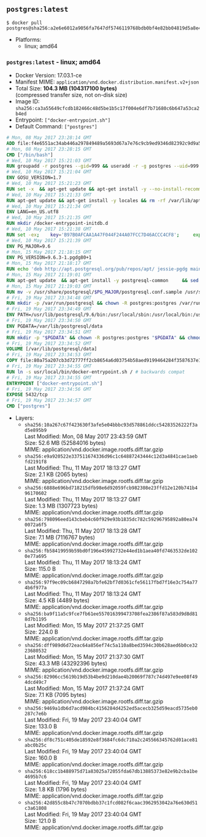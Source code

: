## `postgres:latest`

```console
$ docker pull postgres@sha256:a2e6e6012a9056fa7647df5746119768bdb0bf4e82bb04819d5a8e450968a967
```

-	Platforms:
	-	linux; amd64

### `postgres:latest` - linux; amd64

-	Docker Version: 17.03.1-ce
-	Manifest MIME: `application/vnd.docker.distribution.manifest.v2+json`
-	Total Size: **104.3 MB (104317100 bytes)**  
	(compressed transfer size, not on-disk size)
-	Image ID: `sha256:ca3a55649cfcdb182466c48d5be1b5c17f004e6df7b71680c6b647a53ca2b4ed`
-	Entrypoint: `["docker-entrypoint.sh"]`
-	Default Command: `["postgres"]`

```dockerfile
# Mon, 08 May 2017 23:28:14 GMT
ADD file:f4e6551ac34ab446a297849489a5693d67a7e76c9cb9ed9346d82392c9d9a5fe in / 
# Mon, 08 May 2017 23:28:15 GMT
CMD ["/bin/bash"]
# Wed, 10 May 2017 15:21:03 GMT
RUN groupadd -r postgres --gid=999 && useradd -r -g postgres --uid=999 postgres
# Wed, 10 May 2017 15:21:04 GMT
ENV GOSU_VERSION=1.7
# Wed, 10 May 2017 15:21:23 GMT
RUN set -x 	&& apt-get update && apt-get install -y --no-install-recommends ca-certificates wget && rm -rf /var/lib/apt/lists/* 	&& wget -O /usr/local/bin/gosu "https://github.com/tianon/gosu/releases/download/$GOSU_VERSION/gosu-$(dpkg --print-architecture)" 	&& wget -O /usr/local/bin/gosu.asc "https://github.com/tianon/gosu/releases/download/$GOSU_VERSION/gosu-$(dpkg --print-architecture).asc" 	&& export GNUPGHOME="$(mktemp -d)" 	&& gpg --keyserver ha.pool.sks-keyservers.net --recv-keys B42F6819007F00F88E364FD4036A9C25BF357DD4 	&& gpg --batch --verify /usr/local/bin/gosu.asc /usr/local/bin/gosu 	&& rm -r "$GNUPGHOME" /usr/local/bin/gosu.asc 	&& chmod +x /usr/local/bin/gosu 	&& gosu nobody true 	&& apt-get purge -y --auto-remove ca-certificates wget
# Wed, 10 May 2017 15:21:33 GMT
RUN apt-get update && apt-get install -y locales && rm -rf /var/lib/apt/lists/* 	&& localedef -i en_US -c -f UTF-8 -A /usr/share/locale/locale.alias en_US.UTF-8
# Wed, 10 May 2017 15:21:34 GMT
ENV LANG=en_US.utf8
# Wed, 10 May 2017 15:21:35 GMT
RUN mkdir /docker-entrypoint-initdb.d
# Wed, 10 May 2017 15:21:38 GMT
RUN set -ex; 	key='B97B0AFCAA1A47F044F244A07FCC7D46ACCC4CF8'; 	export GNUPGHOME="$(mktemp -d)"; 	gpg --keyserver ha.pool.sks-keyservers.net --recv-keys "$key"; 	gpg --export "$key" > /etc/apt/trusted.gpg.d/postgres.gpg; 	rm -r "$GNUPGHOME"; 	apt-key list
# Wed, 10 May 2017 15:21:39 GMT
ENV PG_MAJOR=9.6
# Mon, 15 May 2017 21:18:15 GMT
ENV PG_VERSION=9.6.3-1.pgdg80+1
# Mon, 15 May 2017 21:18:17 GMT
RUN echo 'deb http://apt.postgresql.org/pub/repos/apt/ jessie-pgdg main' $PG_MAJOR > /etc/apt/sources.list.d/pgdg.list
# Mon, 15 May 2017 21:19:01 GMT
RUN apt-get update 	&& apt-get install -y postgresql-common 	&& sed -ri 's/#(create_main_cluster) .*$/\1 = false/' /etc/postgresql-common/createcluster.conf 	&& apt-get install -y 		postgresql-$PG_MAJOR=$PG_VERSION 		postgresql-contrib-$PG_MAJOR=$PG_VERSION 	&& rm -rf /var/lib/apt/lists/*
# Mon, 15 May 2017 21:19:03 GMT
RUN mv -v /usr/share/postgresql/$PG_MAJOR/postgresql.conf.sample /usr/share/postgresql/ 	&& ln -sv ../postgresql.conf.sample /usr/share/postgresql/$PG_MAJOR/ 	&& sed -ri "s!^#?(listen_addresses)\s*=\s*\S+.*!\1 = '*'!" /usr/share/postgresql/postgresql.conf.sample
# Fri, 19 May 2017 23:34:48 GMT
RUN mkdir -p /var/run/postgresql && chown -R postgres:postgres /var/run/postgresql && chmod 2777 /var/run/postgresql
# Fri, 19 May 2017 23:34:49 GMT
ENV PATH=/usr/lib/postgresql/9.6/bin:/usr/local/sbin:/usr/local/bin:/usr/sbin:/usr/bin:/sbin:/bin
# Fri, 19 May 2017 23:34:50 GMT
ENV PGDATA=/var/lib/postgresql/data
# Fri, 19 May 2017 23:34:51 GMT
RUN mkdir -p "$PGDATA" && chown -R postgres:postgres "$PGDATA" && chmod 777 "$PGDATA" # this 777 will be replaced by 700 at runtime (allows semi-arbitrary "--user" values)
# Fri, 19 May 2017 23:34:52 GMT
VOLUME [/var/lib/postgresql/data]
# Fri, 19 May 2017 23:34:53 GMT
COPY file:80a75a207cb3d72777ff2cb8654a6d03754b58aed9199464284f3587637e1403 in /usr/local/bin/ 
# Fri, 19 May 2017 23:34:55 GMT
RUN ln -s usr/local/bin/docker-entrypoint.sh / # backwards compat
# Fri, 19 May 2017 23:34:55 GMT
ENTRYPOINT ["docker-entrypoint.sh"]
# Fri, 19 May 2017 23:34:56 GMT
EXPOSE 5432/tcp
# Fri, 19 May 2017 23:34:57 GMT
CMD ["postgres"]
```

-	Layers:
	-	`sha256:10a267c67f423630f3afe5e04bbbc93d578861ddcc54283526222f3ad5e895b9`  
		Last Modified: Mon, 08 May 2017 23:43:59 GMT  
		Size: 52.6 MB (52584016 bytes)  
		MIME: application/vnd.docker.image.rootfs.diff.tar.gzip
	-	`sha256:e9a920522e337511674336d96c1c64887243444c12d3a4841cae1aebfd2191f8`  
		Last Modified: Thu, 11 May 2017 18:13:27 GMT  
		Size: 2.1 KB (2065 bytes)  
		MIME: application/vnd.docker.image.rootfs.diff.tar.gzip
	-	`sha256:6888e696bd718215dfb98e6d92059fcb982308e23ffd12e120b741b496170602`  
		Last Modified: Thu, 11 May 2017 18:13:27 GMT  
		Size: 1.3 MB (1307723 bytes)  
		MIME: application/vnd.docker.image.rootfs.diff.tar.gzip
	-	`sha256:798096eed143cbeb4c60f929e93b1835dc782c59296795892a80ea740072a6f5`  
		Last Modified: Thu, 11 May 2017 18:13:28 GMT  
		Size: 7.1 MB (7116767 bytes)  
		MIME: application/vnd.docker.image.rootfs.diff.tar.gzip
	-	`sha256:fb58419959b59bd0f196e45992732e44ed1b1aea40fd7463532de1020e77a695`  
		Last Modified: Thu, 11 May 2017 18:13:24 GMT  
		Size: 115.0 B  
		MIME: application/vnd.docker.image.rootfs.diff.tar.gzip
	-	`sha256:97f9ec09cb6847298a7bfe62bf7d0361cfe56117fbd7f16e3c754a774b6f977a`  
		Last Modified: Thu, 11 May 2017 18:13:24 GMT  
		Size: 4.5 KB (4489 bytes)  
		MIME: application/vnd.docker.image.rootfs.diff.tar.gzip
	-	`sha256:ba9f11a5c9fce7fb61ee557016399473708fea2386f87a583d9d8d818d7b1195`  
		Last Modified: Mon, 15 May 2017 21:37:25 GMT  
		Size: 224.0 B  
		MIME: application/vnd.docker.image.rootfs.diff.tar.gzip
	-	`sha256:dff989d6d72eac64a856ef74c5a110a8bed3594c30b628aed6b0ce3223680532`  
		Last Modified: Mon, 15 May 2017 21:37:30 GMT  
		Size: 43.3 MB (43292396 bytes)  
		MIME: application/vnd.docker.image.rootfs.diff.tar.gzip
	-	`sha256:82906cc5619b19d53b4be9d210dae4b20069f787c74d497e9ee08f494dcd49c7`  
		Last Modified: Mon, 15 May 2017 21:37:24 GMT  
		Size: 7.1 KB (7095 bytes)  
		MIME: application/vnd.docker.image.rootfs.diff.tar.gzip
	-	`sha256:9469a1db6d7acd984bc4156284d4252ed5acecb325d59eacd5735eb0287c7e6b`  
		Last Modified: Fri, 19 May 2017 23:40:04 GMT  
		Size: 133.0 B  
		MIME: application/vnd.docker.image.rootfs.diff.tar.gzip
	-	`sha256:df8c751c405de18592e8f3684fc6dc710a2c245566345762d01ace81abc0b25c`  
		Last Modified: Fri, 19 May 2017 23:40:04 GMT  
		Size: 160.0 B  
		MIME: application/vnd.docker.image.rootfs.diff.tar.gzip
	-	`sha256:618cc1b488975d71a83025a72055fda67db13885373e82e9b2cba1be4695b7c6`  
		Last Modified: Fri, 19 May 2017 23:40:04 GMT  
		Size: 1.8 KB (1796 bytes)  
		MIME: application/vnd.docker.image.rootfs.diff.tar.gzip
	-	`sha256:42d855c8b47c7070bdbb37c1fcd082f6caac3962953042a76e630d51c3a61808`  
		Last Modified: Fri, 19 May 2017 23:40:04 GMT  
		Size: 121.0 B  
		MIME: application/vnd.docker.image.rootfs.diff.tar.gzip
